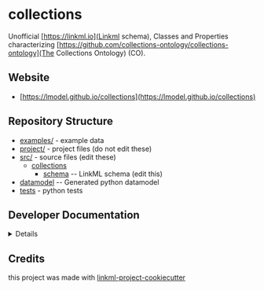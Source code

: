 # collections

Unofficial [https://linkml.io](Linkml schema), Classes and Properties characterizing [https://github.com/collections-ontology/collections-ontology](The Collections Ontology) (CO).

## Website

* [https://lmodel.github.io/collections](https://lmodel.github.io/collections)

## Repository Structure

* [examples/](examples/) - example data
* [project/](project/) - project files (do not edit these)
* [src/](src/) - source files (edit these)
    * [collections](src/collections)
        * [schema](src/collections/schema) -- LinkML schema (edit this)
* [datamodel](src/collections/datamodel) -- Generated python datamodel
* [tests](tests/) - python tests

## Developer Documentation

<details>
Use the `make` command to generate project artefacts:

- `make all`: make everything
- `make deploy`: deploys site

</details>

## Credits

this project was made with [linkml-project-cookiecutter](https://github.com/linkml/linkml-project-cookiecutter)
